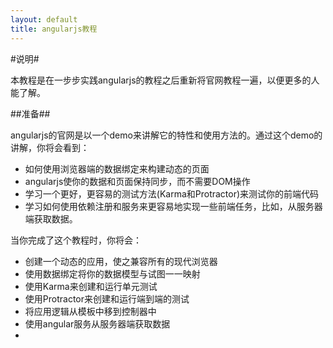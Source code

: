 ```yaml
---
layout: default
title: angularjs教程
---
```



#说明#

本教程是在一步步实践angularjs的教程之后重新将官网教程一遍，以便更多的人能了解。

##准备##

angularjs的官网是以一个demo来讲解它的特性和使用方法的。通过这个demo的讲解，你将会看到：

* 如何使用浏览器端的数据绑定来构建动态的页面
* angularjs使你的数据和页面保持同步，而不需要DOM操作
* 学习一个更好，更容易的测试方法(Karma和Protractor)来测试你的前端代码
* 学习如何使用依赖注册和服务来更容易地实现一些前端任务，比如，从服务器端获取数据。

<!--more-->

当你完成了这个教程时，你将会：

* 创建一个动态的应用，使之兼容所有的现代浏览器
* 使用数据绑定将你的数据模型与试图一一映射
* 使用Karma来创建和运行单元测试
* 使用Protractor来创建和运行端到端的测试
* 将应用逻辑从模板中移到控制器中
* 使用angular服务从服务器端获取数据
* 



